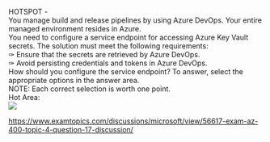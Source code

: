HOTSPOT -<br/>You manage build and release pipelines by using Azure DevOps. Your entire managed environment resides in Azure.<br/>You need to configure a service endpoint for accessing Azure Key Vault secrets. The solution must meet the following requirements:<br/>✑ Ensure that the secrets are retrieved by Azure DevOps.<br/>✑ Avoid persisting credentials and tokens in Azure DevOps.<br/>How should you configure the service endpoint? To answer, select the appropriate options in the answer area.<br/>NOTE: Each correct selection is worth one point.<br/>Hot Area:<br/><img src="https://www.examtopics.com/assets/media/exam-media/04257/0015200001.png" class="in-exam-image"/><br/><p><a href="https://www.examtopics.com/discussions/microsoft/view/56617-exam-az-400-topic-4-question-17-discussion/">https://www.examtopics.com/discussions/microsoft/view/56617-exam-az-400-topic-4-question-17-discussion/</a></p><script src="https://giscus.app/client.js"                    data-repo="azsamples/az204"                    data-repo-id="R_kgDOMRXzDQ"                    data-category="General"                    data-category-id="DIC_kwDOMRXzDc4Cgi27"                    data-mapping="pathname"                    data-strict="0"                    data-reactions-enabled="0"                    data-emit-metadata="0"                    data-input-position="bottom"                    data-theme="preferred_color_scheme"                    data-lang="en"                    crossorigin="anonymous"                    async>                    </script>